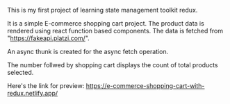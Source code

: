 This is my first project of learning state management toolkit redux.

It is a simple E-commerce shopping cart project. The product data is rendered using react function based components.
The data is fetched from "https://fakeapi.platzi.com/".

An async thunk is created for the async fetch operation.

The number follwed by shopping cart displays the count of total products selected.

Here's the link for preview: https://e-commerce-shopping-cart-with-redux.netlify.app/
